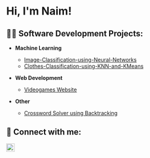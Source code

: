 <h1>Hi, I'm Naim! </h1>

<h2>👨‍💻 Software Development Projects:</h2>

- <b>Machine Learning</b>
  - [Image-Classification-using-Neural-Networks ](https://github.com/naimmoltrasio/Image-Classification-using-Neural-Networks)
  - [Clothes-Classification-using-KNN-and-KMeans ](https://github.com/naimmoltrasio/Clothes-Classification-using-Machine-Learning)

- <b>Web Development</b>
  - [Videogames Website](https://github.com/naimmoltrasio/Videogames-Website)
    
- <b>Other</b>
  - [Crossword Solver using Backtracking](https://github.com/naimmoltrasio/Crossword-Solver-with-Backtracking-Algorithm)

<h2> 🤳 Connect with me:</h2>

[<img align="left" alt="NaimMoltrasio | LinkedIn" width="22px" src="https://cdn.jsdelivr.net/npm/simple-icons@v3/icons/linkedin.svg" />][linkedin]

[linkedin]: [https://linkedin.com/in/joshmadakor](https://www.linkedin.com/in/naimmoltrasio/)


